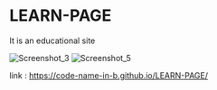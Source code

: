 # LEARN-PAGE
It is an educational site

![Screenshot_3](https://user-images.githubusercontent.com/60524669/205186447-ce5f12bb-ee63-4dc8-bd5d-dc314d8bf1b1.png)
![Screenshot_5](https://user-images.githubusercontent.com/60524669/205186453-349653cb-2b52-4e0a-8caf-fa4fed3abb12.png)

link : https://code-name-in-b.github.io/LEARN-PAGE/
